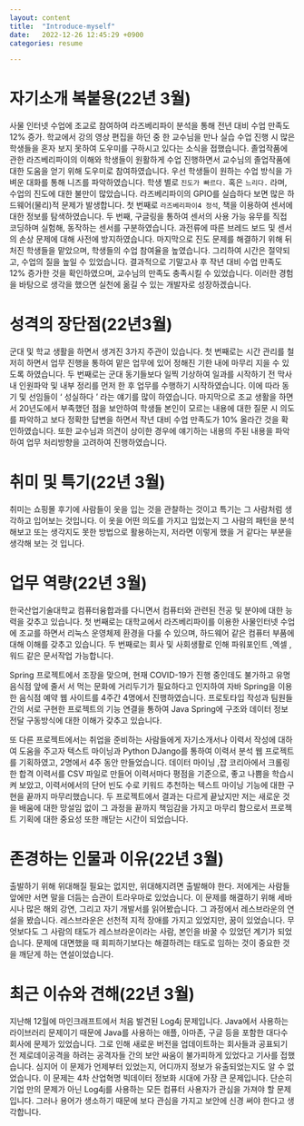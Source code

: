 ```yaml
---
layout: content
title:  "Introduce-myself"
date:   2022-12-26 12:45:29 +0900
categories: resume

---
```



# 자기소개 복붙용(22년 3월)
사물 인터넷 수업에 조교로 참여하여 라즈베리파이 분석을 통해 전년 대비 수업 만족도 12% 증가. 학교에서 강의 영상 편집을 하던 중 한 교수님을 만나 실습 수업 진행 시 많은 학생들을 혼자 보지 못하여 도우미를 구하시고 있다는 소식을 접했습니다. 졸업작품에 관한 라즈베리파이의 이해와 학생들이 원활하게 수업 진행하면서 교수님의 졸업작품에 대한 도움을 얻기 위해 도우미로 참여하였습니다. 우선 학생들이 원하는 수업 방식을 가벼운 대화를 통해 니즈를 파악하였습니다. 학생 별로 ` 진도가 빠르다. ` 혹은 ` 느리다. ` 라며, 수업의 진도에 대한 불만이 많았습니다. 
라즈베리파이의 GPIO를 실습하다 보면 많은 하드웨어(물리)적 문제가 발생합니다. 첫 번째로 ` 라즈베리파이4 정석 `, 책을 이용하여 센서에 대한 정보를 탐색하였습니다. 두 번째, 구글링을 통하여 센서의 사용 가능 유무를 직접 코딩하며 실험해, 동작하는 센서를 구분하였습니다. 과전류에 따른 브레드 보드 및 센서의 손상 문제에 대해 사전에 방지하였습니다. 마지막으로 진도 문제를 해결하기 위해 뒤처진 학생들을 맡았으며, 학생들의 수업 참여율을 높였습니다. 그리하여 시간은 절약되고, 수업의 질을 높일 수 있었습니다. 결과적으로 기말고사 후 작년 대비 수업 만족도 12% 증가한 것을 확인하였으며, 교수님의 만족도 충족시킬 수 있었습니다. 
이러한 경험을 바탕으로 생각을 했으면 실천에 옮길 수 있는 개발자로 성장하겠습니다.


# 성격의 장단점(22년3월)
군대 및 학교 생활을 하면서 생겨진 3가지 주관이 있습니다. 첫 번째로는 시간 관리를 철저히 하면서 업무 진행을 통하여 맡은 업무에 있어 정해진 기한 내에 마무리 지을 수 있도록 하였습니다. 두 번째로는 군대 동기들보다 일찍 기상하여 일과를 시작하기 전 막사 내 인원파악 및 내부 정리를 먼저 한 후 업무를 수행하기 시작하였습니다. 이에 따라 동기 및 선임들이 ‘ 성실하다 ’ 라는 얘기를 많이 하였습니다. 마지막으로 조교 생활을 하면서 20년도에서 부족했던 점을 보안하여 학생들 본인이 모르는 내용에 대한 질문 시 의도를 파악하고 보다 정확한 답변을 하면서 작년 대비 수업 만족도가 10% 올라간 것을 확인하였습니다. 또한 교수님과 의견이 상이한 경우에 얘기하는 내용의 주된 내용을 파악하여 업무 처리방향을 고려하여 진행하였습니다. 


# 취미 및 특기(22년 3월)
취미는 쇼핑몰 후기에 사람들이 옷을 입는 것을 관찰하는 것이고 특기는 그 사람처럼 생각하고 입어보는 것입니다. 이 옷을 어떤 의도를 가지고 입었는지 그 사람의 패턴을 분석해보고 또는 생각지도 못한 방법으로 활용하는지, 저라면 이렇게 했을 거 같다는 부분을 생각해 보는 것 입니다.


# 업무 역량(22년 3월)
한국산업기술대학교 컴퓨터융합과를 다니면서 컴퓨터와 관련된 전공 및 분야에 대한 능력을 갖추고 있습니다. 첫 번째로는 대학교에서 라즈베리파이를 이용한 사물인터넷 수업에 조교를 하면서 리눅스 운영체제 환경을 다룰 수 있으며, 하드웨어 같은 컴퓨터 부품에 대해 이해를 갖추고 있습니다. 두 번째로는 회사 및 사회생활로 인해 파워포인트 ,엑셀 ,워드 같은 문서작업 가능합니다. 

Spring 프로젝트에서 조장을 맞으며, 현재 COVID-19가 진행 중인데도 불가하고 유명 음식점 앞에 줄서 서 먹는 문화에 거리두기가 필요하다고 인지하여 자바 Spring을 이용한 음식점 예약 웹 사이트를 4주간 4명에서 진행하였습니다. 프로토타입 작성과 팀원들 간의 서로 구현한 프로젝트의 기능 연결을 통하여 Java Spring에 구조와 데이터 정보 전달 구동방식에 대한 이해가 갖추고 있습니다. 

또 다른 프로젝트에서는 취업을 준비하는 사람들에게 자기소개서나 이력서 작성에 대하여 도움을 주고자 텍스트 마이닝과 Python DJango를 통하여 이력서 분석 웹 프로젝트를 기획하였고, 2명에서 4주 동안 만들었습니다. 데이터 마이닝 ,잡 코리아에서 크롤링한 합격 이력서를 CSV 파일로 만들어 이력서마다 평점을 기준으로, 좋고 나쁨을 학습시켜 보았고, 이력서에서의 단어 빈도 수로 키워드 추천하는 텍스트 마이닝 기능에 대한 구현을 끝까지 마무리했습니다.  두 프로젝트에서 결과는 다르게 끝났지만 저는 새로운 것을 배움에 대한 망설임 없이 그 과정을 끝까지 책임감을 가지고 마무리 함으로서 프로젝트 기획에 대한 중요성 또한 깨닫는 시간이 되었습니다.


# 존경하는 인물과 이유(22년 3월)
출발하기 위해 위대해질 필요는 없지만, 위대해지려면 출발해야 한다. 저에게는 사람들 앞에만 서면 말을 더듬는 습관이 트라우마로 있었습니다. 이 문제를 해결하기 위해 세바시나 많은 해외 강연, 그리고 자기 개발서를 읽어봤습니다. 그 과정에서 레스브라운의 연설을 봤습니다. 레스브라운은 선천적 지적 장애를 가지고 있었지만, 꿈이 있었습니다. 무엇보다도 그 사람의 태도가 레스브라운이라는 사람, 본인을 바꿀 수 있었던 계기가 되었습니다. 문제에 대면했을 때 회피하기보다는 해결하려는 태도로 임하는 것이 중요한 것을 깨닫게 하는 연설이었습니다. 

# 최근 이슈와 견해(22년 3월)
지난해 12월에 마인크래프트에서 처음 발견된 Log4j 문제입니다. Java에서 사용하는 라이브러리 문제이기 때문에 Java를 사용하는 애플, 아마존, 구글 등을 포함한 대다수 회사에 문제가 있었습니다. 그로 인해 새로운 버전을 업데이트하는 회사들과 공표되기 전 제로데이공격을 하려는 공격자들 간의 보안 싸움이 불가피하게 있었다고 기사를 접했습니다. 심지어 이 문제가 언제부터 있었는지, 어디까지 정보가 유출되었는지도 알 수 없었습니다. 이 문제는 4차 산업혁명 빅데이터 정보화 시대에 가장 큰 문제입니다. 단순히 기업 만의 문제가 아닌 Log4j를 사용하는 모든 컴퓨터 사용자가 관심을 가져야 할 문제입니다. 그러나 용어가 생소하기 때문에 보다 관심을 가지고 보안에 신경 써야 한다고 생각합니다. 